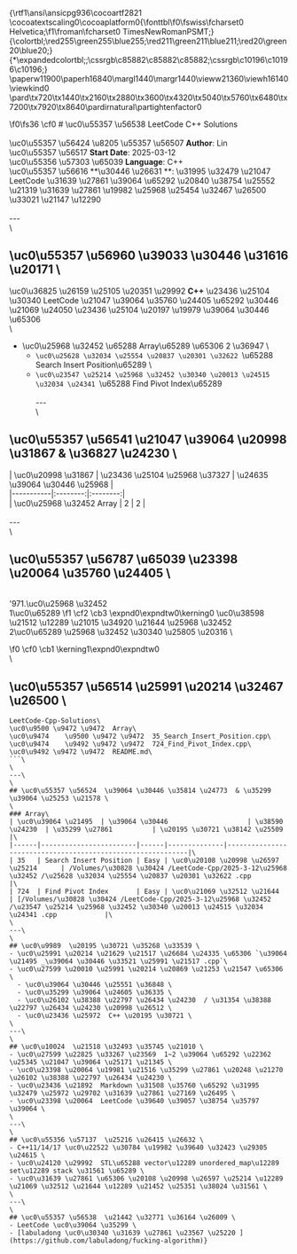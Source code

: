 {\rtf1\ansi\ansicpg936\cocoartf2821
\cocoatextscaling0\cocoaplatform0{\fonttbl\f0\fswiss\fcharset0 Helvetica;\f1\froman\fcharset0 TimesNewRomanPSMT;}
{\colortbl;\red255\green255\blue255;\red211\green211\blue211;\red20\green20\blue20;}
{\*\expandedcolortbl;;\cssrgb\c85882\c85882\c85882;\cssrgb\c10196\c10196\c10196;}
\paperw11900\paperh16840\margl1440\margr1440\vieww21360\viewh16140\viewkind0
\pard\tx720\tx1440\tx2160\tx2880\tx3600\tx4320\tx5040\tx5760\tx6480\tx7200\tx7920\tx8640\pardirnatural\partightenfactor0

\f0\fs36 \cf0 # \uc0\u55357 \u56538  LeetCode C++ Solutions\
\
\uc0\u55357 \u56424 \u8205 \u55357 \u56507  **Author**: Lin\
\uc0\u55357 \u56517  **Start Date**: 2025-03-12  \
\uc0\u55356 \u57303 \u65039  **Language**: C++  \
\uc0\u55357 \u56616  **\u30446 \u26631 **: \u31995 \u32479 \u21047  LeetCode \u31639 \u27861 \u39064 \u65292 \u20840 \u38754 \u25552 \u21319 \u31639 \u27861 \u19982 \u25968 \u25454 \u32467 \u26500 \u33021 \u21147 \u12290 \
\
---\
\
## \uc0\u55357 \u56960  \u39033 \u30446 \u31616 \u20171 \
\uc0\u36825 \u26159 \u25105 \u20351 \u29992  **C++** \u23436 \u25104 \u30340  LeetCode \u21047 \u39064 \u35760 \u24405 \u65292 \u30446 \u21069 \u24050 \u23436 \u25104 \u20197 \u19979 \u39064 \u30446 \u65306 \
\
- \uc0\u25968 \u32452 \u65288 Array\u65289 \u65306 2 \u36947   \
  - `\uc0\u25628 \u32034 \u25554 \u20837 \u20301 \u32622 `\u65288 Search Insert Position\u65289 \
  - `\uc0\u23547 \u25214 \u25968 \u32452 \u30340 \u20013 \u24515 \u32034 \u24341 `\u65288 Find Pivot Index\u65289 \
\
---\
\
## \uc0\u55357 \u56541  \u21047 \u39064 \u20998 \u31867  & \u36827 \u24230 \
| \uc0\u20998 \u31867       | \u23436 \u25104 \u25968 \u37327  | \u24635 \u39064 \u30446 \u25968  |\
|-----------|:--------:|:--------:|\
| \uc0\u25968 \u32452  Array |    2     |    2   |\
\
---\
\
## \uc0\u55357 \u56787 \u65039  \u23398 \u20064 \u35760 \u24405 \
\
\'971.\uc0\u25968 \u32452 \
	1\uc0\u65289 
\f1 \cf2 \cb3 \expnd0\expndtw0\kerning0
\uc0\u38598 \u21512 \u12289 \u21015 \u34920 \u21644 \u25968 \u32452 \
	2\uc0\u65289 \u25968 \u32452 \u30340 \u25805 \u20316 \

\f0 \cf0 \cb1 \kerning1\expnd0\expndtw0 \
\
## \uc0\u55357 \u56514  \u25991 \u20214 \u32467 \u26500 \
```\
LeetCode-Cpp-Solutions\
\uc0\u9500 \u9472 \u9472  Array\
\uc0\u9474    \u9500 \u9472 \u9472  35_Search_Insert_Position.cpp\
\uc0\u9474    \u9492 \u9472 \u9472  724_Find_Pivot_Index.cpp\
\uc0\u9492 \u9472 \u9472  README.md\
```\
\
---\
\
## \uc0\u55357 \u56524  \u39064 \u30446 \u35814 \u24773  & \u35299 \u39064 \u25253 \u21578 \
\
### Array\
| \uc0\u39064 \u21495  | \u39064 \u30446                    | \u38590 \u24230  | \u35299 \u27861          | \u20195 \u30721 \u38142 \u25509                                                     |\
|------|------------------------|------|--------------|------------------------------------------------------------|\
| 35   | Search Insert Position | Easy | \uc0\u20108 \u20998 \u26597 \u25214      | /Volumes/\u30828 \u30424 /LeetCode-Cpp/2025-3-12\u25968 \u32452 /\u25628 \u32034 \u25554 \u20837 \u20301 \u32622 .cpp          |\
| 724  | Find Pivot Index       | Easy | \uc0\u21069 \u32512 \u21644        | [/Volumes/\u30828 \u30424 /LeetCode-Cpp/2025-3-12\u25968 \u32452 /\u23547 \u25214 \u25968 \u32452 \u30340 \u20013 \u24515 \u32034 \u24341 .cpp            |\
\
---\
\
## \uc0\u9989  \u20195 \u30721 \u35268 \u33539 \
- \uc0\u25991 \u20214 \u21629 \u21517 \u26684 \u24335 \u65306 `\u39064 \u21495 _\u39064 \u30446 \u33521 \u25991 \u21517 .cpp`\
- \uc0\u27599 \u20010 \u25991 \u20214 \u20869 \u21253 \u21547 \u65306 \
  - \uc0\u39064 \u30446 \u25551 \u36848 \
  - \uc0\u35299 \u39064 \u24605 \u36335 \
  - \uc0\u26102 \u38388 \u22797 \u26434 \u24230  / \u31354 \u38388 \u22797 \u26434 \u24230 \u20998 \u26512 \
  - \uc0\u23436 \u25972  C++ \u20195 \u30721 \
\
---\
\
## \uc0\u10024  \u21518 \u32493 \u35745 \u21010 \
- \uc0\u27599 \u22825 \u33267 \u23569  1~2 \u39064 \u65292 \u22362 \u25345 \u21047 \u39064 \u25171 \u21345 \
- \uc0\u23398 \u20064 \u19981 \u21516 \u35299 \u27861 \u20248 \u21270 \u26102 \u38388 \u22797 \u26434 \u24230 \
- \uc0\u23436 \u21892  Markdown \u31508 \u35760 \u65292 \u31995 \u32479 \u25972 \u29702 \u31639 \u27861 \u27169 \u26495 \
- \uc0\u23398 \u20064  LeetCode \u39640 \u39057 \u38754 \u35797 \u39064 \
\
---\
\
## \uc0\u55356 \u57137  \u25216 \u26415 \u26632 \
- C++11/14/17 \uc0\u22522 \u30784 \u19982 \u39640 \u32423 \u29305 \u24615 \
- \uc0\u24120 \u29992  STL\u65288 vector\u12289 unordered_map\u12289 set\u12289 stack \u31561 \u65289 \
- \uc0\u31639 \u27861 \u65306 \u20108 \u20998 \u26597 \u25214 \u12289 \u21069 \u32512 \u21644 \u12289 \u21452 \u25351 \u38024 \u31561 \
\
---\
\
## \uc0\u55357 \u56538  \u21442 \u32771 \u36164 \u26009 \
- LeetCode \uc0\u39064 \u35299 \
- [labuladong \uc0\u30340 \u31639 \u27861 \u23567 \u25220 ](https://github.com/labuladong/fucking-algorithm)}
